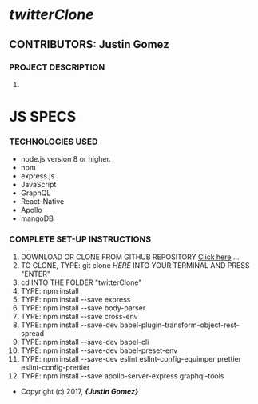 # _twitterClone_

## CONTRIBUTORS: **Justin Gomez**

### PROJECT DESCRIPTION

1.


# JS SPECS


### TECHNOLOGIES USED
* node.js version 8 or higher.
* npm
* express.js
* JavaScript
* GraphQL
* React-Native
* Apollo
* mangoDB  




### COMPLETE SET-UP INSTRUCTIONS
1. DOWNLOAD OR CLONE FROM GITHUB REPOSITORY [Click here]() ...
2. TO CLONE, TYPE: git clone _HERE_ INTO YOUR TERMINAL AND PRESS "ENTER"
3. cd INTO THE FOLDER "twitterClone"
4. TYPE: npm install
5. TYPE: npm install --save express
6. TYPE: npm install --save body-parser
7. TYPE: npm install --save cross-env
8. TYPE: npm install --save-dev babel-plugin-transform-object-rest-spread
9. TYPE: npm install --save-dev babel-cli
10. TYPE: npm install --save-dev babel-preset-env
11. TYPE: npm install --save-dev eslint eslint-config-equimper prettier eslint-config-prettier
12. TYPE: npm install --save apollo-server-express graphql-tools



* Copyright (c) 2017, **_{Justin Gomez}_**
